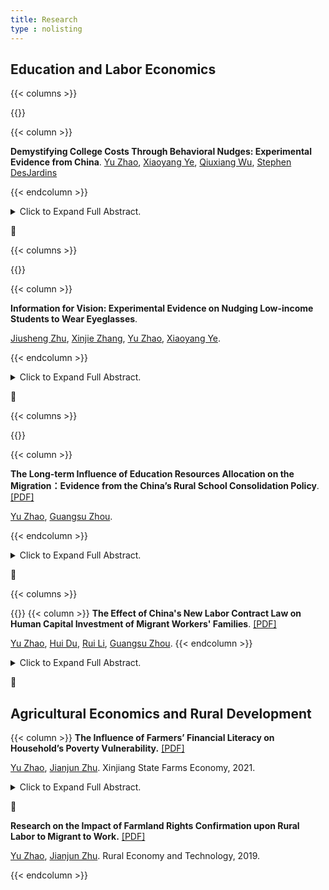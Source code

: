 ```yaml
---
title: Research
type : nolisting
---
```



## Education and Labor Economics

{{< columns >}}

{{<figure-a src="/media/research/college_cost/ml_shap.png" style="width: 100%;">}}

{{< column >}}

**Demystifying College Costs Through Behavioral Nudges: Experimental Evidence from China**. 
[Yu Zhao](https://yuzhao66.github.io/), [Xiaoyang Ye](https://xiaoyangye.github.io/), [Qiuxiang Wu](http://soe.ruc.edu.cn/info/1201/2823.htm), [Stephen DesJardins](https://marsal.umich.edu/directory/faculty-staff/stephen-l-desjardins)

{{< endcolumn >}}

<details>
<summary>Click to Expand Full Abstract. </summary>
<p style="text-align: justify;">
Abstract: There has been a global trend of rapid college tuition increases, which often come with diverse financial aid packages. How (low-income) students behaviorally respond to these changes in their college choices remains as an open question. In a preregistered field experiment with 5,000 low-income college applicants in China, we examine six major behavioral barriers that may prevent students from correctly understanding the cost-benefit tradeoff of college attendance and making optimal college choices. Those barriers include biased belief, information friction, administrative burden, framing, overconfidence, and social image. In a pilot experiment with 560 college applicants in the summer of 2023, results show that the amalgamation of nudging information has led to a statistically significant increase in the likelihood of students from economically disadvantaged regions opting for universities in larger cities. However, we find large heterogeneities in the treatment effects, yielding more favorable outcomes for students with higher educational aspirations, stronger family backgrounds, and those initially hesitant to attend universities in large cities. Causal Forests analysis further indicates that intervention impacts vary based on students' anticipated tuition costs and personality traits. The results of the main experiment, which will be available shortly, will provide novel experimental evidence for improving financial aid policies for low-income students across the world.   
</p>
</details>



🌻

{{< columns >}}


{{<figure-a src="/media/research/glass.png" style="width: 100%;" >}}

{{< column >}}

**Information for Vision: Experimental Evidence on Nudging Low-income Students to Wear Eyeglasses**. 

[Jiusheng Zhu](https://sites.google.com/view/jiushengzhu), [Xinjie Zhang](https://andyxinjiezhang.wixsite.com/myprofile), [Yu Zhao](https://yuzhao66.github.io/), [Xiaoyang Ye](https://xiaoyangye.github.io/). 

{{< endcolumn >}}

<details>
<summary>Click to Expand Full Abstract. </summary>
<p style="text-align: justify;">
Abstract: This study uses a randomized experiment to examine the effectiveness of informational nudges about eyeglasses on middle-school students’ decisions to purchase glasses when needed. With a sample of 8,808 low-income middle school students in China, the experimental results show that the short-term impact of wearing glasses on academic achievement (vs. long-term impact or social norm) is the most effective information for students. We also find heterogeneity in baseline belief, peer effects, as well as in how students with different characteristics respond to various types of information. Cost-benefit analysis demonstrates efficacy and cost-effectiveness of nudges in improving academic outcomes. Our results provide novel evidence of the importance of precise, personalized information nudges in improving students' educational input and academic achievement.   
</p>
</details>



🌻

{{< columns >}}


{{<figure-a src="/media/research/rpscp.png" style="width: 100%;" >}}

{{< column >}}

**The Long-term Influence of Education Resources Allocation on the Migration：Evidence from the China’s Rural School Consolidation Policy**. [[PDF]](https://yuzhao66.github.io/files/paper/school_consolidation.pdf)

[Yu Zhao](https://yuzhao66.github.io/), [Guangsu Zhou](http://slhr.ruc.edu.cn/szdw/zzjs/ldgx/zgs/226d274fc66240e0b01b3c01243ef853.htm). 

{{< endcolumn >}}
<details>
<summary>Click to Expand Full Abstract.</summary>
<p style="text-align: justify;">
The experiences of student life can have lasting impacts on an individual's future outcomes. We take the policy of the Rural Primary School Consolidation Program (RPSCP) in 2001 as a quasi-natural experiment, and comprehensively examine the long-term impact of this policy on students’ migration decisions in the future. We find that the RPSCP policy has a persisting negative impact on rural students’ future migration, with a more pronounced effect among girls and younger students. Mechanism analysis suggests that the RPSCP can hinder the process of human capital accumulation, thereby reducing the likelihood of migration. Further investigation highlights that school consolidation not only affects students' career choices, but also has a profound impact on household registration conversion and settlement intentions in other regions.    
</p>
</details>



🌻

{{< columns >}}


{{<figure-a src="/media/research/nlcl.png" >}}
{{< column >}}
**The Effect of China's New Labor Contract Law on Human Capital Investment of Migrant Workers' Families**. [[PDF]](https://yuzhao66.github.io/files/paper/nlcl.pdf)

[Yu Zhao](https://yuzhao66.github.io/), [Hui Du](/), [Rui Li](https://hums.dlmu.edu.cn/info/1121/2061.htm), [Guangsu Zhou](http://slhr.ruc.edu.cn/szdw/zzjs/ldgx/zgs/226d274fc66240e0b01b3c01243ef853.htm). 
{{< endcolumn >}}

<details>
<summary>Click to Expand Full Abstract.</summary>
<p style="text-align: justify;">
Abstract: We take the implementation of "China’s New Labor Contract Law" (NLCL) in 2008 as a quasi-natural experiment, and apply the Difference-in-Differences method to assess the impact of the policy on human capital investment in migrant workers’ families. Our analysis reveals that the NLCL leads to a significant increase in education expenditure among migrant workers’ families. Heterogeneity analysis shows that the effect is more pronounced in families with higher education levels, families with only one child, and families that belong to medium income levels. Mechanism analysis suggests that the NLCL increases the likelihood of migrant workers receiving pension and medical insurance, thereby reducing the associated risks and burdens for families and ultimately boosting education spending. The NLCL not only protects the labor rights and interests of vulnerable groups like migrant workers, but also has significant implications for enhancing human capital investments, promoting social mobility, and achieving shared prosperity.    
</p>
</details>


🌻



## Agricultural Economics and Rural Development

{{< column >}}
**The Influence of Farmers’ Financial Literacy on Household’s Poverty Vulnerability.** [[PDF]](https://yuzhao66.github.io/files/paper/finance.pdf)

[Yu Zhao](https://yuzhao66.github.io/), [Jianjun Zhu](https://jgxy.sdau.edu.cn/2017/0913/c11111a170598/page.htm). Xinjiang State Farms Economy, 2021. 


<details>
<summary>Click to Expand Full Abstract.</summary>
<p style="text-align: justify;">
Abstract: 2020 is the year to win the battle against poverty in an all-round way. The focus of poverty governance will shift to relatively invisible poverty. As an important indicator of poverty prevention and control, vulnerability to poverty is of great significance for establishing a long-term mechanism to solve relative poverty. This paper empirically analyzed the impact of financial literacy on the poverty vulnerability of rural residents by using the 2015 China Household Financial Survey（CHFS）data. The results show that financial literacy has a significant negative impact on the poverty vulnerability of rural households, and the improvement of financial literacy is helpful to reduce the poverty vulnerability of rural households. Further research shows that the proportion of risk assets, off-farm entrepreneurship and insurance purchase play an intermediary role in the process of financial literacy affecting poverty vulnerability, and financial literacy can reduce poverty vulnerability by influencing the proportion of risk assets, encouraging off-farm entrepreneurship and insurance purchase.   
</p>
</details>


🌻

**Research on the Impact of Farmland Rights Confirmation upon Rural Labor to Migrant to Work.** [[PDF]](https://yuzhao66.github.io/files/paper/migrate.pdf)

[Yu Zhao](https://yuzhao66.github.io/), [Jianjun Zhu](https://jgxy.sdau.edu.cn/2017/0913/c11111a170598/page.htm). Rural Economy and Technology, 2019. 

{{< endcolumn >}}
